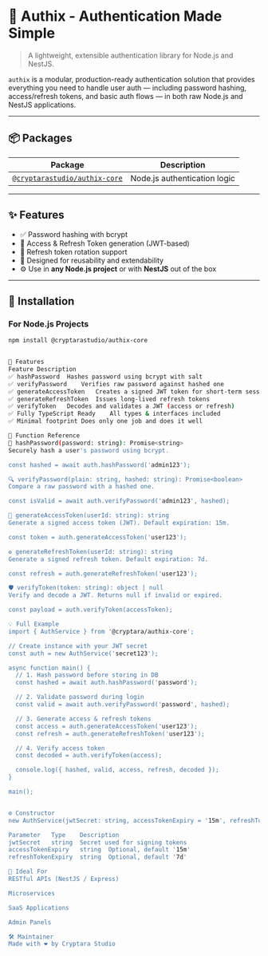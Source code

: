 # 🔐 Authix - Authentication Made Simple

> A lightweight, extensible authentication library for Node.js and NestJS.

`authix` is a modular, production-ready authentication solution that provides everything you need to handle user auth — including password hashing, access/refresh tokens, and basic auth flows — in both raw Node.js and NestJS applications.

---

## 📦 Packages

| Package                       | Description                     |
|------------------------------|---------------------------------|
| [`@cryptarastudio/authix-core`](https://www.npmjs.com/package/@cryptarastudio/authix-core) | Node.js authentication logic 
---

## ✨ Features

- ✅ Password hashing with bcrypt
- 🔐 Access & Refresh Token generation (JWT-based)
- 🔁 Refresh token rotation support
- 🧱 Designed for reusability and extendability
- ⚙️ Use in **any Node.js project** or with **NestJS** out of the box

---

## 📀 Installation

### For Node.js Projects

```bash
npm install @cryptarastudio/authix-core


🔧 Features
Feature	Description
✅ hashPassword	Hashes password using bcrypt with salt
✅ verifyPassword	Verifies raw password against hashed one
✅ generateAccessToken	Creates a signed JWT token for short-term session
✅ generateRefreshToken	Issues long-lived refresh tokens
✅ verifyToken	Decodes and validates a JWT (access or refresh)
✅ Fully TypeScript Ready	All types & interfaces included
✅ Minimal footprint	Does only one job and does it well

📘 Function Reference
🧂 hashPassword(password: string): Promise<string>
Securely hash a user's password using bcrypt.

const hashed = await auth.hashPassword('admin123');

🔍 verifyPassword(plain: string, hashed: string): Promise<boolean>
Compare a raw password with a hashed one.

const isValid = await auth.verifyPassword('admin123', hashed);

🔐 generateAccessToken(userId: string): string
Generate a signed access token (JWT). Default expiration: 15m.

const token = auth.generateAccessToken('user123');

♻️ generateRefreshToken(userId: string): string
Generate a signed refresh token. Default expiration: 7d.

const refresh = auth.generateRefreshToken('user123');

🛡️ verifyToken(token: string): object | null
Verify and decode a JWT. Returns null if invalid or expired.

const payload = auth.verifyToken(accessToken);

💡 Full Example
import { AuthService } from '@cryptara/authix-core';

// Create instance with your JWT secret
const auth = new AuthService('secret123');

async function main() {
  // 1. Hash password before storing in DB
  const hashed = await auth.hashPassword('password');

  // 2. Validate password during login
  const valid = await auth.verifyPassword('password', hashed);

  // 3. Generate access & refresh tokens
  const access = auth.generateAccessToken('user123');
  const refresh = auth.generateRefreshToken('user123');

  // 4. Verify access token
  const decoded = auth.verifyToken(access);

  console.log({ hashed, valid, access, refresh, decoded });
}

main();


⚙️ Constructor
new AuthService(jwtSecret: string, accessTokenExpiry = '15m', refreshTokenExpiry = '7d')

Parameter	Type	Description
jwtSecret	string	Secret used for signing tokens
accessTokenExpiry	string	Optional, default '15m'
refreshTokenExpiry	string	Optional, default '7d'

🧩 Ideal For
RESTful APIs (NestJS / Express)

Microservices

SaaS Applications

Admin Panels

🛠 Maintainer
Made with ❤️ by Cryptara Studio
  
  

